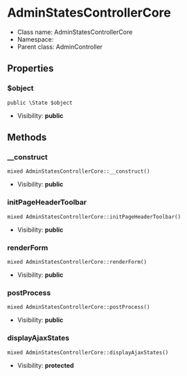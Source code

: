 AdminStatesControllerCore
===============






* Class name: AdminStatesControllerCore
* Namespace: 
* Parent class: AdminController





Properties
----------


### $object

    public \State $object





* Visibility: **public**


Methods
-------


### __construct

    mixed AdminStatesControllerCore::__construct()





* Visibility: **public**




### initPageHeaderToolbar

    mixed AdminStatesControllerCore::initPageHeaderToolbar()





* Visibility: **public**




### renderForm

    mixed AdminStatesControllerCore::renderForm()





* Visibility: **public**




### postProcess

    mixed AdminStatesControllerCore::postProcess()





* Visibility: **public**




### displayAjaxStates

    mixed AdminStatesControllerCore::displayAjaxStates()





* Visibility: **protected**



